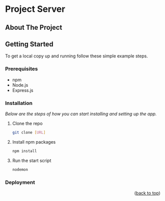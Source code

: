 <!-- ABOUT THE PROJECT -->
# Project Server



## About The Project


<!-- GETTING STARTED -->
## Getting Started

To get a local copy up and running follow these simple example steps.

### Prerequisites

* npm
* Node.js
* Express.js

### Installation

_Below are the steps of how you can start installing and setting up the app._
1. Clone the repo
   ```sh
   git clone [URL]
   ```
2. Install npm packages
   ```sh
   npm install
   ```

3. Run the start script
   ```sh
   nodemon
   ```


### Deployment


<p align="right">(<a href="#top">back to top</a>)</p>

